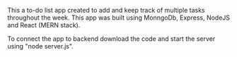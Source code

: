 This a to-do list app created to add and keep track of multiple tasks throughout the week.
This app was built using MonngoDb, Express, NodeJS and React (MERN stack).

To connect the app to backend download the code and start the server using "node server.js".

